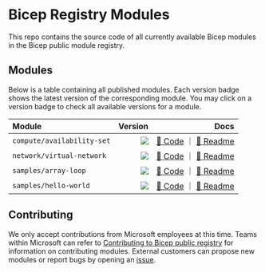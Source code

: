 # Bicep Registry Modules

This repo contains the source code of all currently available Bicep modules in the Bicep public module registry.

## Modules

Below is a table containing all published modules. Each version badge shows the latest version of the corresponding module. You may click on a version badge to check all available versions for a module.

<!-- Begin Module Table -->

| Module                     |                                                                                                                                                                                                                                                                                  Version |                                                                                                                                                                                                                                  Docs |
| :------------------------- | ---------------------------------------------------------------------------------------------------------------------------------------------------------------------------------------------------------------------------------------------------------------------------------------: | ------------------------------------------------------------------------------------------------------------------------------------------------------------------------------------------------------------------------------------: |
| `compute/availability-set` | <a href="https://mcr.microsoft.com/v2/bicep/compute/availability-set/tags/list"><image src="https://img.shields.io/badge/dynamic/json?label=mcr&query=%24.tags%5B%28%40.length-1%29%5D&url=https%3A%2F%2Fmcr.microsoft.com%2Fv2%2Fbicep%2Fcompute%2Favailability-set%2Ftags%2Flist"></a> | [🦾 Code](https://github.com/Azure/bicep-registry-modules/tree/main/modules/compute/availability-set/main.bicep) ｜ [📃 Readme](https://github.com/Azure/bicep-registry-modules/tree/main/modules/compute/availability-set/README.md) |
| `network/virtual-network`  |   <a href="https://mcr.microsoft.com/v2/bicep/network/virtual-network/tags/list"><image src="https://img.shields.io/badge/dynamic/json?label=mcr&query=%24.tags%5B%28%40.length-1%29%5D&url=https%3A%2F%2Fmcr.microsoft.com%2Fv2%2Fbicep%2Fnetwork%2Fvirtual-network%2Ftags%2Flist"></a> |   [🦾 Code](https://github.com/Azure/bicep-registry-modules/tree/main/modules/network/virtual-network/main.bicep) ｜ [📃 Readme](https://github.com/Azure/bicep-registry-modules/tree/main/modules/network/virtual-network/README.md) |
| `samples/array-loop`       |             <a href="https://mcr.microsoft.com/v2/bicep/samples/array-loop/tags/list"><image src="https://img.shields.io/badge/dynamic/json?label=mcr&query=%24.tags%5B%28%40.length-1%29%5D&url=https%3A%2F%2Fmcr.microsoft.com%2Fv2%2Fbicep%2Fsamples%2Farray-loop%2Ftags%2Flist"></a> |             [🦾 Code](https://github.com/Azure/bicep-registry-modules/tree/main/modules/samples/array-loop/main.bicep) ｜ [📃 Readme](https://github.com/Azure/bicep-registry-modules/tree/main/modules/samples/array-loop/README.md) |
| `samples/hello-world`      |           <a href="https://mcr.microsoft.com/v2/bicep/samples/hello-world/tags/list"><image src="https://img.shields.io/badge/dynamic/json?label=mcr&query=%24.tags%5B%28%40.length-1%29%5D&url=https%3A%2F%2Fmcr.microsoft.com%2Fv2%2Fbicep%2Fsamples%2Fhello-world%2Ftags%2Flist"></a> |           [🦾 Code](https://github.com/Azure/bicep-registry-modules/tree/main/modules/samples/hello-world/main.bicep) ｜ [📃 Readme](https://github.com/Azure/bicep-registry-modules/tree/main/modules/samples/hello-world/README.md) |

<!-- End Module Table -->

## Contributing

We only accept contributions from Microsoft employees at this time. Teams within Microsoft can refer to [Contributing to Bicep public registry](./CONTRIBUTING.md) for information on contributing modules. External customers can propose new modules or report bugs by opening an [issue](https://github.com/Azure/bicep-registry-modules/issues).

